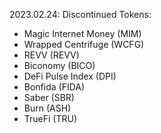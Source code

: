 2023.02.24: Discontinued Tokens:

- Magic Internet Money (MIM)
- Wrapped Centrifuge (WCFG)
- REVV (REVV)
- Biconomy (BICO)
- DeFi Pulse Index (DPI)
- Bonfida (FIDA)
- Saber (SBR)
- Burn (ASH)
- TrueFi (TRU)

